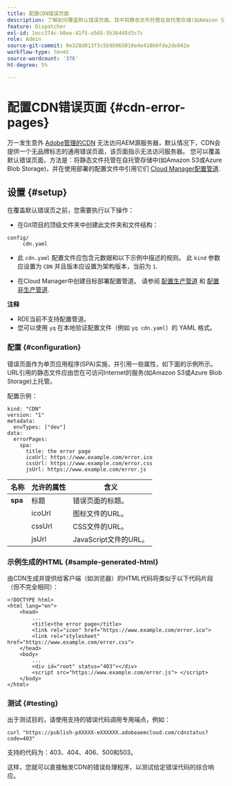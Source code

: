 ```yaml
---
title: 配置CDN错误页面
description: 了解如何覆盖默认错误页面，其中将静态文件托管在自托管存储(如Amazon S3或Azure Blob Storage)中，并在使用Cloud Manager配置管道部署的配置文件中引用它们。
feature: Dispatcher
exl-id: 1ecc374c-b8ee-41f5-a565-5b36445d3c7c
role: Admin
source-git-commit: 0e328d013f3c5b9b965010e4e410b6fda2de042e
workflow-type: tm+mt
source-wordcount: '376'
ht-degree: 5%

---
```


# 配置CDN错误页面 {#cdn-error-pages}

万一发生意外 [Adobe管理的CDN](/help/implementing/dispatcher/cdn.md#aem-managed-cdn) 无法访问AEM源服务器，默认情况下，CDN会提供一个无品牌标志的通用错误页面，该页面指示无法访问服务器。 您可以覆盖默认错误页面，方法是：将静态文件托管在自托管存储中(如Amazon S3或Azure Blob Storage)，并在使用部署的配置文件中引用它们 [Cloud Manager配置管道](/help/implementing/cloud-manager/configuring-pipelines/introduction-ci-cd-pipelines.md#config-deployment-pipeline).

## 设置 {#setup}

在覆盖默认错误页之前，您需要执行以下操作：

* 在Git项目的顶级文件夹中创建此文件夹和文件结构：

```
config/
     cdn.yaml
```

* 此 `cdn.yaml` 配置文件应包含元数据和以下示例中描述的规则。 此 `kind` 参数应设置为 `CDN` 并且版本应设置为架构版本，当前为 `1`.

* 在Cloud Manager中创建目标部署配置管道。 请参阅 [配置生产管道](/help/implementing/cloud-manager/configuring-pipelines/configuring-production-pipelines.md) 和 [配置非生产管道](/help/implementing/cloud-manager/configuring-pipelines/configuring-non-production-pipelines.md).

**注释**

* RDE当前不支持配置管道。
* 您可以使用 `yq` 在本地验证配置文件（例如 `yq cdn.yaml`）的 YAML 格式。

### 配置 {#configuration}

错误页面作为单页应用程序(SPA)实施，并引用一些属性，如下面的示例所示。  URL引用的静态文件应由您在可访问Internet的服务(如Amazon S3或Azure Blob Storage)上托管。

配置示例：

```
kind: "CDN"
version: "1"
metadata:
  envTypes: ["dev"]
data:
  errorPages:
    spa:
      title: the error page
      icoUrl: https://www.example.com/error.ico
      cssUrl: https://www.example.com/error.css
      jsUrl: https://www.example.com/error.js
```

| 名称 | 允许的属性 | 含义 |
|-----------|--------------------------|-------------|
| **spa** | 标题 | 错误页面的标题。 |
|     | icoUrl | 图标文件的URL。 |
|     | cssUrl | CSS文件的URL。 |
|     | jsUrl | JavaScript文件的URL。 |

### 示例生成的HTML {#sample-generated-html}

由CDN生成并提供给客户端（如浏览器）的HTML代码将类似于以下代码片段（但不完全相同）：

```
<!DOCTYPE html>
<html lang="en">
    <head>
        ...
        <title>the error page</title>
        <link rel="icon" href="https://www.example.com/error.ico">
        <link rel="stylesheet" href="https://www.example.com/error.css">
    </head>
    <body>
        ...
        <div id="root" status="403"></div>
        <script src="https://www.example.com/error.js"> </script>
    </body>
</html>
```

### 测试 {#testing}

出于测试目的，请使用支持的错误代码调用专用端点，例如：

```
curl "https://publish-pXXXXX-eXXXXXX.adobeaemcloud.com/cdnstatus?code=403"
```

支持的代码为：403、404、406、500和503。

这样，您就可以直接触发CDN的错误处理程序，以测试给定错误代码的综合响应。
